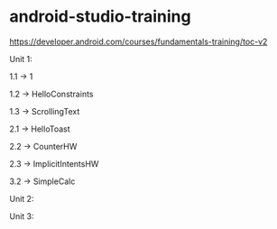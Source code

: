 # android-studio-training
https://developer.android.com/courses/fundamentals-training/toc-v2

Unit 1:

1.1 -> 1

1.2 -> HelloConstraints

1.3 -> ScrollingText

2.1 -> HelloToast

2.2 -> CounterHW

2.3 -> ImplicitIntentsHW

3.2 -> SimpleCalc

Unit 2:


Unit 3:
